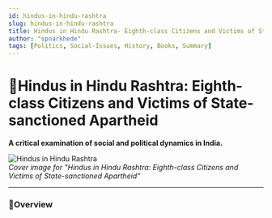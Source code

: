 ```yaml
---
id: hindus-in-hindu-rashtra
slug: hindus-in-hindu-rashtra
title: Hindus in Hindu Rashtra- Eighth-class Citizens and Victims of State-sanctioned Apartheid
author: "spnarkhede"
tags: [Politics, Social-Issues, History, Books, Summary]
---
```


# 📒Hindus in Hindu Rashtra: Eighth-class Citizens and Victims of State-sanctioned Apartheid

**A critical examination of social and political dynamics in India.**

![Hindus in Hindu Rashtra](/books/covers/hindusInHinduRashtra.jpg)  
*Cover image for "Hindus in Hindu Rashtra: Eighth-class Citizens and Victims of State-sanctioned Apartheid"*

---

### 📖Overview